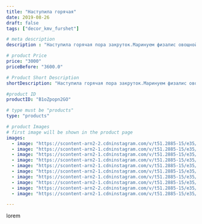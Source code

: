 ```yaml
---
title: "Наступила горячая"
date: 2019-08-26
draft: false
tags: ["decor_kmv_furshet"]

# meta description
description : "Наступила горячая пора закруток.Маринуем физалис овощной. Надеюсь дегустация зимой не расстроит , и напомнит о лете и урожаях🍅🍅🍅🥒🥒🥒🍏🍏🍏🍓🍓🍓🍒🍒🍒"

# product Price
price: "3000"
priceBefore: "3600.0"

# Product Short Description
shortDescription: "Наступила горячая пора закруток.Маринуем физалис овощной. Надеюсь дегустация зимой не расстроит , и напомнит о лете и урожаях🍅🍅🍅🥒🥒🥒🍏🍏🍏🍓🍓🍓🍒🍒🍒"

#product ID
productID: "B1oZpopn2GO"

# type must be "products"
type: "products"

# product Images
# first image will be shown in the product page
images:
  - image: "https://scontent-arn2-2.cdninstagram.com/v/t51.2885-15/e35/p1080x1080/62409261_2322228587830668_3252731498894900454_n.jpg?tp=1&_nc_ht=scontent-arn2-2.cdninstagram.com&_nc_cat=100&_nc_ohc=2gL_xouE1iMAX8o_Tu8&oh=581d11558aab24fec08ddcf3aadcde1f&oe=60735078&ig_cache_key=MjExOTA1MzY0MDExNjA5MzM3OA%3D%3D.2"
  - image: "https://scontent-arn2-1.cdninstagram.com/v/t51.2885-15/e35/p1080x1080/67402950_119231949436429_865440707521845138_n.jpg?tp=1&_nc_ht=scontent-arn2-1.cdninstagram.com&_nc_cat=101&_nc_ohc=tpuq9wz8yAkAX9kfhp0&oh=a87c7399c398583a5fca29ac26bd0583&oe=6075BD53&ig_cache_key=MjExOTA1Mzc2NDcxMjE3ODU2Nw%3D%3D.2"
  - image: "https://scontent-arn2-1.cdninstagram.com/v/t51.2885-15/e35/p1080x1080/69906514_163303428126606_7256938165668517299_n.jpg?tp=1&_nc_ht=scontent-arn2-1.cdninstagram.com&_nc_cat=106&_nc_ohc=nOW2yUNjmU4AX8dUPGw&oh=085697e701b09425d485b8e936728773&oe=60750BA7&ig_cache_key=MjExOTA1MzgwNDMzMTU2MDY0OA%3D%3D.2"
  - image: "https://scontent-arn2-1.cdninstagram.com/v/t51.2885-15/e35/p1080x1080/67837606_413378532869875_7893569680291221793_n.jpg?tp=1&_nc_ht=scontent-arn2-1.cdninstagram.com&_nc_cat=107&_nc_ohc=zydcmes5pO0AX9MhFqt&oh=5ce0602da4bcfeee5418ade9aa6233ff&oe=607538B9&ig_cache_key=MjExOTA1Mzg0NzM4MTkyNTA3NQ%3D%3D.2"
  - image: "https://scontent-arn2-1.cdninstagram.com/v/t51.2885-15/e35/p1080x1080/67641281_366821700646190_2168712420404538095_n.jpg?tp=1&_nc_ht=scontent-arn2-1.cdninstagram.com&_nc_cat=102&_nc_ohc=SVr1Bh6Rr_YAX9mNhOw&oh=9d4a253fb1b18c29f568be48e607e188&oe=60759A06&ig_cache_key=MjExOTA1Mzg2ODU2MzEwNjA5NQ%3D%3D.2"
  - image: "https://scontent-arn2-1.cdninstagram.com/v/t51.2885-15/e35/p1080x1080/67478533_187420722264410_7706209743321140960_n.jpg?tp=1&_nc_ht=scontent-arn2-1.cdninstagram.com&_nc_cat=102&_nc_ohc=JR_HWd759P0AX-H0gwj&oh=1fba865cc390c9de9a54a105e9372e63&oe=6074620B&ig_cache_key=MjExOTA1Mzg3MDQ0MjIxNTY0OQ%3D%3D.2"
  - image: "https://scontent-arn2-1.cdninstagram.com/v/t51.2885-15/e35/p1080x1080/70182023_387018448627401_9031669814377259160_n.jpg?tp=1&_nc_ht=scontent-arn2-1.cdninstagram.com&_nc_cat=109&_nc_ohc=RlizmRd13JoAX_LlWLp&oh=c43732a3d9b59590f19024f38ad5364f&oe=60757116&ig_cache_key=MjExOTA1Mzg4NTEyMjA1OTkzMQ%3D%3D.2"
  - image: "https://scontent-arn2-1.cdninstagram.com/v/t51.2885-15/e35/p1080x1080/66657748_652408918593930_3741198267404814270_n.jpg?tp=1&_nc_ht=scontent-arn2-1.cdninstagram.com&_nc_cat=106&_nc_ohc=v5g44UtVzCgAX-KdAee&oh=0b386690df95a6810d894fc2e4580417&oe=60750695&ig_cache_key=MjExOTA1Mzg5MjMxOTcwMjcwMg%3D%3D.2"
  - image: "https://scontent-arn2-2.cdninstagram.com/v/t51.2885-15/e35/p1080x1080/68760945_2484685901574188_1414962742956977137_n.jpg?tp=1&_nc_ht=scontent-arn2-2.cdninstagram.com&_nc_cat=108&_nc_ohc=_DKEnnsQA64AX-d9tXj&oh=23aa8b03f7ed47f337d5490631b0341e&oe=607451A1&ig_cache_key=MjExOTA1MzkwOTgwOTgyOTg5NQ%3D%3D.2"
  - image: "https://scontent-arn2-1.cdninstagram.com/v/t51.2885-15/e35/p1080x1080/68858856_166222047877612_7675371608132735816_n.jpg?tp=1&_nc_ht=scontent-arn2-1.cdninstagram.com&_nc_cat=104&_nc_ohc=Rjja6aP3CckAX-iEZW-&oh=5bfeba2cd708da956e7f1b4121528ada&oe=6072AC5C&ig_cache_key=MjExOTA1Mzk0MTEyNDQyNjkwMA%3D%3D.2"

---
```

lorem

